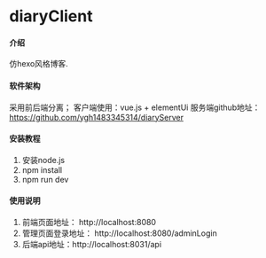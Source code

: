 # diaryClient

#### 介绍
仿hexo风格博客.

#### 软件架构
采用前后端分离；
客户端使用：vue.js + elementUi
服务端github地址：https://github.com/ygh1483345314/diaryServer

#### 安装教程
1. 安装node.js
2. npm install
3. npm run dev
#### 使用说明
1. 前端页面地址： http://localhost:8080
2. 管理页面登录地址： http://localhost:8080/adminLogin
3. 后端api地址：http://localhost:8031/api
